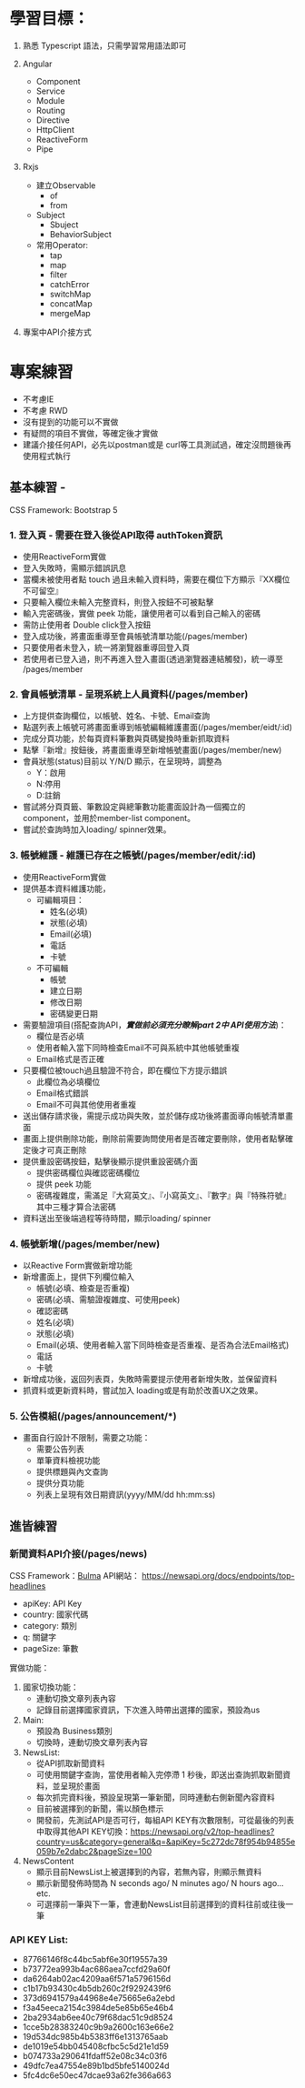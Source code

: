 
# 學習目標：
1. 熟悉 Typescript 語法，只需學習常用語法即可

2. Angular
	* Component
	* Service
	* Module
	* Routing
	* Directive
	* HttpClient
	* ReactiveForm
	* Pipe

3. Rxjs
	* 建立Observable
	    * of
	    * from
    * Subject
        * Sbuject
        * BehaviorSubject
	* 常用Operator: 
		* tap
		* map
		* filter
		* catchError
		* switchMap
		* concatMap
		* mergeMap
4. 專案中API介接方式

# 專案練習
* 不考慮IE
* 不考慮 RWD
* 沒有提到的功能可以不實做
* 有疑問的項目不實做，等確定後才實做
* 建議介接任何API，必先以postman或是 curl等工具測試過，確定沒問題後再使用程式執行

## 基本練習 -
CSS Framework: Bootstrap 5
### 1. 登入頁 - 需要在登入後從API取得 authToken資訊
* 使用ReactiveForm實做 
* 登入失敗時，需顯示錯誤訊息
* 當欄未被使用者點 touch 過且未輸入資料時，需要在欄位下方顯示『XX欄位不可留空』
* 只要輸入欄位未輸入完整資料，則登入按鈕不可被點擊
* 輸入完密碼後，實做 peek 功能，讓使用者可以看到自己輸入的密碼
* 需防止使用者 Double click登入按鈕
* 登入成功後，將畫面重導至會員帳號清單功能(/pages/member)
* 只要使用者未登入，統一將瀏覽器重導回登入頁
* 若使用者已登入過，則不再進入登入畫面(透過瀏覽器連結觸發)，統一導至 /pages/member

### 2. 會員帳號清單 - 呈現系統上人員資料(/pages/member)
* 上方提供查詢欄位，以帳號、姓名、卡號、Email查詢
* 點選列表上帳號可將畫面重導到帳號編輯維護畫面(/pages/member/eidt/:id)
* 完成分頁功能，於每頁資料筆數與頁碼變換時重新抓取資料
* 點擊『新增』按鈕後，將畫面重導至新增帳號畫面(/pages/member/new)
* 會員狀態(status)目前以 Y/N/D 顯示，在呈現時，調整為
    - Y：啟用
    - N:停用
    - D:註銷
* 嘗試將分頁頁籤、筆數設定與總筆數功能畫面設計為一個獨立的component，並用於member-list component。
* 嘗試於查詢時加入loading/ spinner效果。

### 3. 帳號維護 - 維護已存在之帳號(/pages/member/edit/:id)
* 使用ReactiveForm實做
* 提供基本資料維護功能，
    * 可編輯項目：
        * 姓名(必填)
        * 狀態(必填)
        * Email(必填)
        * 電話
        * 卡號
    * 不可編輯
        * 帳號
        * 建立日期
        * 修改日期
        * 密碼變更日期
* 需要驗證項目(搭配查詢API，***實做前必須充分瞭解part 2中 API使用方法***)：
    * 欄位是否必填
    * 使用者輸入當下同時檢查Email不可與系統中其他帳號重複
    * Email格式是否正確
* 只要欄位被touch過且驗證不符合，即在欄位下方提示錯誤
    * 此欄位為必填欄位
    * Email格式錯誤
    * Email不可與其他使用者重複
* 送出儲存請求後，需提示成功與失敗，並於儲存成功後將畫面導向帳號清單畫面
* 畫面上提供刪除功能，刪除前需要詢問使用者是否確定要刪除，使用者點擊確定後才可真正刪除
* 提供重設密碼按鈕，點擊後顯示提供重設密碼介面
    * 提供密碼欄位與確認密碼欄位
    * 提供 peek 功能
    * 密碼複雜度，需滿足『大寫英文』、『小寫英文』、『數字』與『特殊符號』其中三種才算合法密碼
* 資料送出至後端過程等待時間，顯示loading/ spinner


### 4. 帳號新增(/pages/member/new)
* 以Reactive Form實做新增功能
* 新增畫面上，提供下列欄位輸入
    * 帳號(必填、檢查是否重複)
    * 密碼(必填、需驗證複雜度、可使用peek)
    * 確認密碼
    * 姓名(必填)
    * 狀態(必填)
    * Email(必填、使用者輸入當下同時檢查是否重複、是否為合法Email格式)
    * 電話
    * 卡號
* 新增成功後，返回列表頁，失敗時需要提示使用者新增失敗，並保留資料
* 抓資料或更新資料時，嘗試加入 loading或是有助於改善UX之效果。


### 5. 公告模組(/pages/announcement/*)
* 畫面自行設計不限制，需要之功能：
    * 需要公告列表
    * 單筆資料檢視功能
    * 提供標題與內文查詢
    * 提供分頁功能
    * 列表上呈現有效日期資訊(yyyy/MM/dd hh:mm:ss)

## 進皆練習
### 新聞資料API介接(/pages/news)
CSS Framework：[Bulma](https://bulma.io/)
API網站： https://newsapi.org/docs/endpoints/top-headlines
* apiKey: API Key
* country: 國家代碼
* category: 類別
* q: 關鍵字
* pageSize: 筆數

實做功能：
1. 國家切換功能：
    * 連動切換文章列表內容
    * 記錄目前選擇國家資訊，下次進入時帶出選擇的國家，預設為us
2. Main: 
    * 預設為 Business類別
    * 切換時，連動切換文章列表內容
3. NewsList:
    * 從API抓取新聞資料
    * 可使用關鍵字查詢，當使用者輸入完停滯 1 秒後，即送出查詢抓取新聞資料，並呈現於畫面
    * 每次抓完資料後，預設呈現第一筆新聞，同時連動右側新聞內容資料
    * 目前被選擇到的新聞，需以顏色標示
    * 開發前，先測試API是否可行，每組API KEY有次數限制，可從最後的列表中取得其他API KEY切換：https://newsapi.org/v2/top-headlines?country=us&category=general&q=&apiKey=5c272dc78f954b94855e059b7e2dabc2&pageSize=100
4.  NewsContent
    * 顯示目前NewsList上被選擇到的內容，若無內容，則顯示無資料
    * 顯示新聞發佈時間為 N seconds ago/ N minutes ago/ N hours ago... etc.
    * 可選擇前一筆與下一筆，會連動NewsList目前選擇到的資料往前或往後一筆


### API KEY List:
* 87766146f8c44bc5abf6e30f19557a39
* b73772ea993b4ac686aea7ccfd29a60f
* da6264ab02ac4209aa6f571a5796156d
* c1b17b93430c4b5db260c2f9292439f6
* 373d6941579a44968e4e75665e6a2ebd
* f3a45eeca2154c3984de5e85b65e46b4
* 2ba2934ab6ee40c79f68dac51c9d8524
* 1cce5b28383240c9b9a2600c163e66e2
* 19d534dc985b4b5383ff6e1313765aab
* de1019e54bb045408cfbc5c5d21e1d59
* b074733a290641fdaff52e08c34c03f6
* 49dfc7ea47554e89b1bd5bfe5140024d
* 5fc4dc6e50ec47dcae93a62fe366a663


